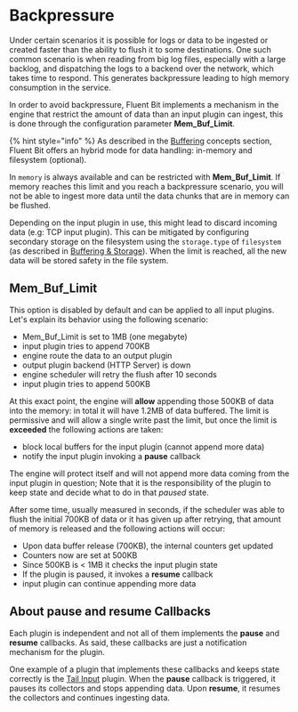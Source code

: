 # Backpressure

Under certain scenarios it is possible for logs or data to be ingested or created faster than the ability to flush it to some destinations. One such common scenario is when reading from big log files, especially with a large backlog, and dispatching the logs to a backend over the network, which takes time to respond. This generates backpressure leading to high memory consumption in the service.

In order to avoid backpressure, Fluent Bit implements a mechanism in the engine that restrict the amount of data than an input plugin can ingest, this is done through the configuration parameter **Mem\_Buf\_Limit**.

{% hint style="info" %}
As described in the [Buffering](../concepts/buffering.md) concepts section, Fluent Bit offers an hybrid mode for data handling: in-memory and filesystem \(optional\).

In `memory` is always available and can be restricted with **Mem\_Buf\_Limit**. If memory reaches this limit and you reach a backpressure scenario, you will not be able to ingest more data until the data chunks that are in memory can be flushed.

Depending on the input plugin in use, this might lead to discard incoming data \(e.g: TCP input plugin\). This can be mitigated by configuring secondary storage on the filesystem using the `storage.type` of `filesystem` \(as described in [Buffering & Storage](buffering-and-storage.md)\). When the limit is reached, all the new data will be stored safety in the file system.

## Mem\_Buf\_Limit

This option is disabled by default and can be applied to all input plugins. Let's explain its behavior using the following scenario:

* Mem\_Buf\_Limit is set to 1MB \(one megabyte\)
* input plugin tries to append 700KB
* engine route the data to an output plugin
* output plugin backend \(HTTP Server\) is down
* engine scheduler will retry the flush after 10 seconds
* input plugin tries to append 500KB

At this exact point, the engine will **allow** appending those 500KB of data into the memory: in total it will have 1.2MB of data buffered. The limit is permissive and will allow a single write past the limit, but once the limit is **exceeded** the following actions are taken:

* block local buffers for the input plugin \(cannot append more data\)
* notify the input plugin invoking a **pause** callback

The engine will protect itself and will not append more data coming from the input plugin in question; Note that it is the responsibility of the plugin to keep state and decide what to do in that _paused_ state.

After some time, usually measured in seconds, if the scheduler was able to flush the initial 700KB of data or it has given up after retrying, that amount of memory is released and the following actions will occur:

* Upon data buffer release \(700KB\), the internal counters get updated
* Counters now are set at 500KB
* Since 500KB is &lt; 1MB it checks the input plugin state
* If the plugin is paused, it invokes a **resume** callback
* input plugin can continue appending more data

## About pause and resume Callbacks

Each plugin is independent and not all of them implements the **pause** and **resume** callbacks. As said, these callbacks are just a notification mechanism for the plugin.

One example of a plugin that implements these callbacks and keeps state correctly is the [Tail Input](../pipeline/inputs/tail.md) plugin. When the **pause** callback is triggered, it pauses its collectors and stops appending data. Upon **resume**, it resumes the collectors and continues ingesting data.
